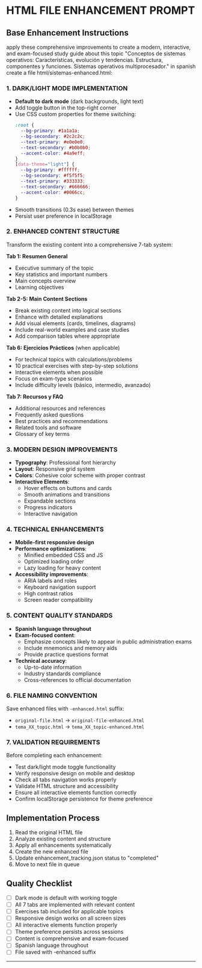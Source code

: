 # HTML FILE ENHANCEMENT PROMPT

## Base Enhancement Instructions

apply these comprehensive improvements to create a modern, interactive, and exam-focused study guide about 
this topic "Conceptos de sistemas operativos: Características, evolución y tendencias. Estructura, componentes y funciones. Sistemas operativos multiprocesador." in spanish
create a file html/sistemas-enhanced.html:

### 1. DARK/LIGHT MODE IMPLEMENTATION
- **Default to dark mode** (dark backgrounds, light text)
- Add toggle button in the top-right corner
- Use CSS custom properties for theme switching:
  ```css
  :root {
    --bg-primary: #1a1a1a;
    --bg-secondary: #2c2c2c;
    --text-primary: #e0e0e0;
    --text-secondary: #b0b0b0;
    --accent-color: #4a9eff;
  }
  [data-theme="light"] {
    --bg-primary: #ffffff;
    --bg-secondary: #f5f5f5;
    --text-primary: #333333;
    --text-secondary: #666666;
    --accent-color: #0066cc;
  }
  ```
- Smooth transitions (0.3s ease) between themes
- Persist user preference in localStorage

### 2. ENHANCED CONTENT STRUCTURE
Transform the existing content into a comprehensive 7-tab system:

**Tab 1: Resumen General**
- Executive summary of the topic
- Key statistics and important numbers
- Main concepts overview
- Learning objectives

**Tab 2-5: Main Content Sections**
- Break existing content into logical sections
- Enhance with detailed explanations
- Add visual elements (cards, timelines, diagrams)
- Include real-world examples and case studies
- Add comparison tables where appropriate

**Tab 6: Ejercicios Prácticos** (when applicable)
- For technical topics with calculations/problems
- 10 practical exercises with step-by-step solutions
- Interactive elements when possible
- Focus on exam-type scenarios
- Include difficulty levels (básico, intermedio, avanzado)

**Tab 7: Recursos y FAQ**
- Additional resources and references
- Frequently asked questions
- Best practices and recommendations
- Related tools and software
- Glossary of key terms

### 3. MODERN DESIGN IMPROVEMENTS
- **Typography**: Professional font hierarchy
- **Layout**: Responsive grid system
- **Colors**: Cohesive color scheme with proper contrast
- **Interactive Elements**:
  - Hover effects on buttons and cards
  - Smooth animations and transitions
  - Expandable sections
  - Progress indicators
  - Interactive navigation

### 4. TECHNICAL ENHANCEMENTS
- **Mobile-first responsive design**
- **Performance optimizations**:
  - Minified embedded CSS and JS
  - Optimized loading order
  - Lazy loading for heavy content
- **Accessibility improvements**:
  - ARIA labels and roles
  - Keyboard navigation support
  - High contrast ratios
  - Screen reader compatibility

### 5. CONTENT QUALITY STANDARDS
- **Spanish language throughout**
- **Exam-focused content**:
  - Emphasize concepts likely to appear in public administration exams
  - Include mnemonics and memory aids
  - Provide practice questions format
- **Technical accuracy**:
  - Up-to-date information
  - Industry standards compliance
  - Cross-references to official documentation

### 6. FILE NAMING CONVENTION
Save enhanced files with `-enhanced.html` suffix:
- `original-file.html` → `original-file-enhanced.html`
- `tema_XX_topic.html` → `tema_XX_topic-enhanced.html`

### 7. VALIDATION REQUIREMENTS
Before completing each enhancement:
- Test dark/light mode toggle functionality
- Verify responsive design on mobile and desktop
- Check all tabs navigation works properly
- Validate HTML structure and accessibility
- Ensure all interactive elements function correctly
- Confirm localStorage persistence for theme preference

## Implementation Process
1. Read the original HTML file
2. Analyze existing content and structure
3. Apply all enhancements systematically
4. Create the new enhanced file
5. Update enhancement_tracking.json status to "completed"
6. Move to next file in queue

## Quality Checklist
- [ ] Dark mode is default with working toggle
- [ ] All 7 tabs are implemented with relevant content
- [ ] Exercises tab included for applicable topics
- [ ] Responsive design works on all screen sizes
- [ ] All interactive elements function properly
- [ ] Theme preference persists across sessions
- [ ] Content is comprehensive and exam-focused
- [ ] Spanish language throughout
- [ ] File saved with -enhanced suffix 

--- 
